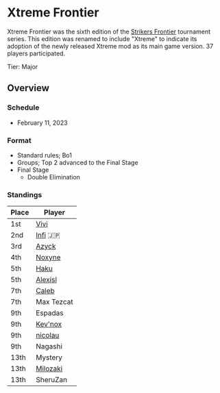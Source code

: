 # Xtreme Frontier

Xtreme Frontier was the sixth edition of the [Strikers Frontier](sfmain.md) tournament series.
This edition was renamed to include "Xtreme" to indicate its adoption of the newly released Xtreme mod as its main game version.
37 players participated.

Tier: Major

## Overview

### Schedule

- February 11, 2023

### Format

- Standard rules; Bo1
- Groups; Top 2 advanced to the Final Stage
- Final Stage
  - Double Elimination

### Standings

|Place|Player|
|-|-|
|1st|[Vivi](../../players/french/vivi.md)|
|2nd|[Infi](../../players/japanese/infi.md) :jp:|
|3rd|[Azyck](../../players/french/azyck.md)|
|4th|[Noxyne](../../players/french/noxyne.md)|
|5th|[Haku](../../players/german/haku.md)|
|5th|[Alexisl](../../players/french/alexisl.md)|
|7th|[Caleb](../../players/bulgarian/caleb.md)|
|7th|Max Tezcat|
|9th|Espadas|
|9th|[Kev'nox](../../players/french/kevnox.md)|
|9th|[nicolau](../../players/brazilian/nicolau.md)|
|9th|Nagashi|
|13th|Mystery|
|13th|[Milozaki](../../players/german/milozaki.md)|
|13th|SheruZan|
